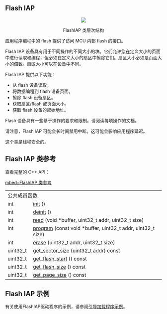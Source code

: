 ## Flash IAP
<div align=center><img src="https://os.mbed.com/docs/v5.9/mbed-os-api-doxy/classmbed_1_1_flash_i_a_p.png">

FlashIAP 类层次结构</div>                                                                         

应用程序编程中的 flash 提供了访问 MCU 内部 flash 的接口。

Flash IAP 设备具有用于不同操作的不同大小的块。它们允许您在定义大小的页面中进行读取和编程，但必须在定义大小的扇区中擦除它们。扇区大小必须是页面大小的倍数。扇区大小可以在设备中不同。

Flash IAP 提供以下功能：

+ 从 flash 设备读取。
+ 将数据编程到 flash 设备页面。
+ 擦除 flash 设备扇区。
+ 获取扇区/flash 或页面大小。
+ 获取 flash 设备的起始地址。

Flash 设备具有一些基于操作的要求和限制。请阅读每项操作的文档。

请注意，Flash IAP 可能会长时间禁用中断。这可能会影响应用程序延迟。

这个类是线程安全的。

## Flash IAP 类参考
查看完整的 C++ API：

[mbed::FlashIAP 类参考](http://os.mbed.com/docs/v5.9/mbed-os-api-doxy/classmbed_1_1_flash_i_a_p.html)

<table><tbody><tr><td colspan="2">公共成员函数</td>
		</tr><tr><td style="vertical-align:top;">int&nbsp;</td>
			<td style="vertical-align:bottom;"><a href="http://os.mbed.com/docs/v5.9/mbed-os-api-doxy/classmbed_1_1_flash_i_a_p.html#a39fa00030b9c2f503dac92511d87e0cb" rel="nofollow" target="_blank">init</a> ()</td>
		</tr><tr><td style="vertical-align:top;">int&nbsp;</td>
			<td style="vertical-align:bottom;"><a href="http://os.mbed.com/docs/v5.9/mbed-os-api-doxy/classmbed_1_1_flash_i_a_p.html#a2508144033abefb374cfb1cd5c240479" rel="nofollow" target="_blank">deinit</a> ()</td>
		</tr><tr><td style="vertical-align:top;">int&nbsp;</td>
			<td style="vertical-align:bottom;"><a href="http://os.mbed.com/docs/v5.9/mbed-os-api-doxy/classmbed_1_1_flash_i_a_p.html#adcc6fab51a22a7511422b7add6e5f62b" rel="nofollow" target="_blank">read</a> (void *buffer, uint32_t addr, uint32_t size)</td>
		</tr><tr><td style="vertical-align:top;">int&nbsp;</td>
			<td style="vertical-align:bottom;"><a href="http://os.mbed.com/docs/v5.9/mbed-os-api-doxy/classmbed_1_1_flash_i_a_p.html#a8b135b7ad61c9ec8185f9e1cb8122e7b" rel="nofollow" target="_blank">program</a> (const void *buffer, uint32_t addr, uint32_t size)</td>
		</tr><tr><td style="vertical-align:top;">int&nbsp;</td>
			<td style="vertical-align:bottom;"><a href="http://os.mbed.com/docs/v5.9/mbed-os-api-doxy/classmbed_1_1_flash_i_a_p.html#a7bef66722193d4c5f214868c505fd3c7" rel="nofollow" target="_blank">erase</a> (uint32_t addr, uint32_t size)</td>
		</tr><tr><td style="vertical-align:top;">uint32_t&nbsp;</td>
			<td style="vertical-align:bottom;"><a href="http://os.mbed.com/docs/v5.9/mbed-os-api-doxy/classmbed_1_1_flash_i_a_p.html#a72f92b4b353a9a434e9317ade0c84a16" rel="nofollow" target="_blank">get_sector_size</a> (uint32_t addr) const</td>
		</tr><tr><td style="vertical-align:top;">uint32_t&nbsp;</td>
			<td style="vertical-align:bottom;"><a href="http://os.mbed.com/docs/v5.9/mbed-os-api-doxy/classmbed_1_1_flash_i_a_p.html#a3f18e06f2fe5bd00a12cc642143bf5c6" rel="nofollow" target="_blank">get_flash_start</a> () const</td>
		</tr><tr><td style="vertical-align:top;">uint32_t&nbsp;</td>
			<td style="vertical-align:bottom;"><a href="http://os.mbed.com/docs/v5.9/mbed-os-api-doxy/classmbed_1_1_flash_i_a_p.html#af3b94e90cbd9e93ac25d4cd48bebf9aa" rel="nofollow" target="_blank">get_flash_size</a> () const</td>
		</tr><tr><td style="vertical-align:top;">uint32_t&nbsp;</td>
			<td style="vertical-align:bottom;"><a href="http://os.mbed.com/docs/v5.9/mbed-os-api-doxy/classmbed_1_1_flash_i_a_p.html#a27624b32ed2cc77a986d71153a7728d0" rel="nofollow" target="_blank">get_page_size</a> () const</td>
		</tr></tbody></table>

## Flash IAP 示例
有关使用FlashIAP驱动程序的示例，请参阅[引导加载程序示例](https://github.com/ARMmbed/mbed-os-example-bootloader)。
